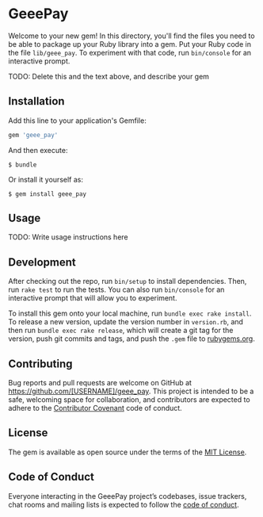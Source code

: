 # GeeePay

Welcome to your new gem! In this directory, you'll find the files you need to be able to package up your Ruby library into a gem. Put your Ruby code in the file `lib/geee_pay`. To experiment with that code, run `bin/console` for an interactive prompt.

TODO: Delete this and the text above, and describe your gem

## Installation

Add this line to your application's Gemfile:

```ruby
gem 'geee_pay'
```

And then execute:

    $ bundle

Or install it yourself as:

    $ gem install geee_pay

## Usage

TODO: Write usage instructions here

## Development

After checking out the repo, run `bin/setup` to install dependencies. Then, run `rake test` to run the tests. You can also run `bin/console` for an interactive prompt that will allow you to experiment.

To install this gem onto your local machine, run `bundle exec rake install`. To release a new version, update the version number in `version.rb`, and then run `bundle exec rake release`, which will create a git tag for the version, push git commits and tags, and push the `.gem` file to [rubygems.org](https://rubygems.org).

## Contributing

Bug reports and pull requests are welcome on GitHub at https://github.com/[USERNAME]/geee_pay. This project is intended to be a safe, welcoming space for collaboration, and contributors are expected to adhere to the [Contributor Covenant](http://contributor-covenant.org) code of conduct.

## License

The gem is available as open source under the terms of the [MIT License](http://opensource.org/licenses/MIT).

## Code of Conduct

Everyone interacting in the GeeePay project’s codebases, issue trackers, chat rooms and mailing lists is expected to follow the [code of conduct](https://github.com/[USERNAME]/geee_pay/blob/master/CODE_OF_CONDUCT.md).
